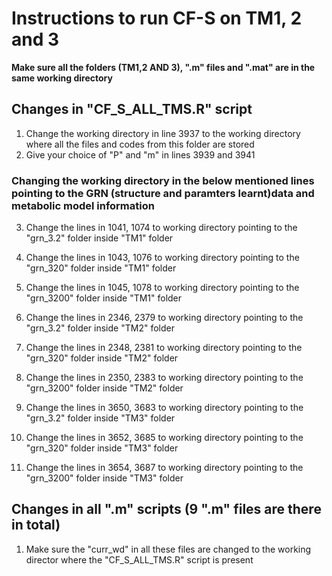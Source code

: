 # Instructions to run CF-S on TM1, 2 and 3

**Make sure all the folders (TM1,2 AND 3), ".m" files and ".mat" are in the same working directory**

## Changes in "CF_S_ALL_TMS.R" script
1) Change the working directory in line 3937 to the working directory where all the files and codes from this folder are stored
2) Give your choice of "P" and "m" in lines 3939 and 3941 

### Changing the working directory in the below mentioned lines pointing to the GRN (structure and paramters learnt)data and metabolic model information 
3) Change the lines in 1041, 1074 to working directory pointing to the "grn_3.2" folder inside "TM1" folder
4) Change the lines in 1043, 1076 to working directory pointing to the "grn_320" folder inside "TM1" folder
5) Change the lines in 1045, 1078 to working directory pointing to the "grn_3200" folder inside "TM1" folder

6) Change the lines in 2346, 2379 to working directory pointing to the "grn_3.2" folder inside "TM2" folder
7) Change the lines in 2348, 2381 to working directory pointing to the "grn_320" folder inside "TM2" folder
8) Change the lines in 2350, 2383 to working directory pointing to the "grn_3200" folder inside "TM2" folder

9) Change the lines in 3650, 3683 to working directory pointing to the "grn_3.2" folder inside "TM3" folder
7) Change the lines in 3652, 3685 to working directory pointing to the "grn_320" folder inside "TM3" folder
8) Change the lines in 3654, 3687 to working directory pointing to the "grn_3200" folder inside "TM3" folder

## Changes in all ".m" scripts (9 ".m" files are there in total)
1) Make sure the "curr_wd" in all these files are changed to the working director where the "CF_S_ALL_TMS.R" script is present
